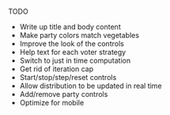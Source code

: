 TODO
- Write up title and body content
- Make party colors match vegetables
- Improve the look of the controls
- Help text for each voter strategy
- Switch to just in time computation
- Get rid of iteration cap
- Start/stop/step/reset controls
- Allow distribution to be updated in real time
- Add/remove party controls
- Optimize for mobile
